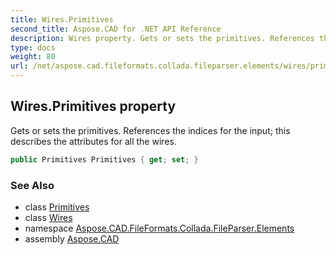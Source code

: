 ```yaml
---
title: Wires.Primitives
second_title: Aspose.CAD for .NET API Reference
description: Wires property. Gets or sets the primitives. References the indices for the input this describes the attributes for all the wires
type: docs
weight: 80
url: /net/aspose.cad.fileformats.collada.fileparser.elements/wires/primitives/
---
```

## Wires.Primitives property

Gets or sets the primitives. References the indices for the input; this describes the attributes for all the wires.

```csharp
public Primitives Primitives { get; set; }
```

### See Also

* class [Primitives](../../primitives/)
* class [Wires](../)
* namespace [Aspose.CAD.FileFormats.Collada.FileParser.Elements](../../wires/)
* assembly [Aspose.CAD](../../../)


